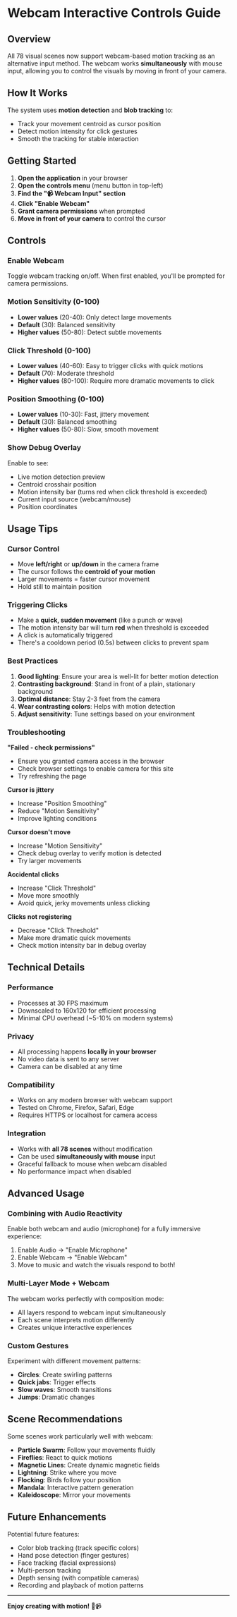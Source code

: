 # Webcam Interactive Controls Guide

## Overview

All 78 visual scenes now support webcam-based motion tracking as an alternative input method. The webcam works **simultaneously** with mouse input, allowing you to control the visuals by moving in front of your camera.

## How It Works

The system uses **motion detection** and **blob tracking** to:
- Track your movement centroid as cursor position
- Detect motion intensity for click gestures
- Smooth the tracking for stable interaction

## Getting Started

1. **Open the application** in your browser
2. **Open the controls menu** (menu button in top-left)
3. **Find the "📹 Webcam Input" section**
4. **Click "Enable Webcam"**
5. **Grant camera permissions** when prompted
6. **Move in front of your camera** to control the cursor

## Controls

### Enable Webcam
Toggle webcam tracking on/off. When first enabled, you'll be prompted for camera permissions.

### Motion Sensitivity (0-100)
- **Lower values** (20-40): Only detect large movements
- **Default** (30): Balanced sensitivity
- **Higher values** (50-80): Detect subtle movements

### Click Threshold (0-100)
- **Lower values** (40-60): Easy to trigger clicks with quick motions
- **Default** (70): Moderate threshold
- **Higher values** (80-100): Require more dramatic movements to click

### Position Smoothing (0-100)
- **Lower values** (10-30): Fast, jittery movement
- **Default** (30): Balanced smoothing
- **Higher values** (50-80): Slow, smooth movement

### Show Debug Overlay
Enable to see:
- Live motion detection preview
- Centroid crosshair position
- Motion intensity bar (turns red when click threshold is exceeded)
- Current input source (webcam/mouse)
- Position coordinates

## Usage Tips

### Cursor Control
- Move **left/right** or **up/down** in the camera frame
- The cursor follows the **centroid of your motion**
- Larger movements = faster cursor movement
- Hold still to maintain position

### Triggering Clicks
- Make a **quick, sudden movement** (like a punch or wave)
- The motion intensity bar will turn **red** when threshold is exceeded
- A click is automatically triggered
- There's a cooldown period (0.5s) between clicks to prevent spam

### Best Practices
1. **Good lighting**: Ensure your area is well-lit for better motion detection
2. **Contrasting background**: Stand in front of a plain, stationary background
3. **Optimal distance**: Stay 2-3 feet from the camera
4. **Wear contrasting colors**: Helps with motion detection
5. **Adjust sensitivity**: Tune settings based on your environment

### Troubleshooting

**"Failed - check permissions"**
- Ensure you granted camera access in the browser
- Check browser settings to enable camera for this site
- Try refreshing the page

**Cursor is jittery**
- Increase "Position Smoothing"
- Reduce "Motion Sensitivity"
- Improve lighting conditions

**Cursor doesn't move**
- Increase "Motion Sensitivity"
- Check debug overlay to verify motion is detected
- Try larger movements

**Accidental clicks**
- Increase "Click Threshold"
- Move more smoothly
- Avoid quick, jerky movements unless clicking

**Clicks not registering**
- Decrease "Click Threshold"
- Make more dramatic quick movements
- Check motion intensity bar in debug overlay

## Technical Details

### Performance
- Processes at 30 FPS maximum
- Downscaled to 160x120 for efficient processing
- Minimal CPU overhead (~5-10% on modern systems)

### Privacy
- All processing happens **locally in your browser**
- No video data is sent to any server
- Camera can be disabled at any time

### Compatibility
- Works on any modern browser with webcam support
- Tested on Chrome, Firefox, Safari, Edge
- Requires HTTPS or localhost for camera access

### Integration
- Works with **all 78 scenes** without modification
- Can be used **simultaneously with mouse** input
- Graceful fallback to mouse when webcam disabled
- No performance impact when disabled

## Advanced Usage

### Combining with Audio Reactivity
Enable both webcam and audio (microphone) for a fully immersive experience:
1. Enable Audio → "Enable Microphone"
2. Enable Webcam → "Enable Webcam"
3. Move to music and watch the visuals respond to both!

### Multi-Layer Mode + Webcam
The webcam works perfectly with composition mode:
- All layers respond to webcam input simultaneously
- Each scene interprets motion differently
- Creates unique interactive experiences

### Custom Gestures
Experiment with different movement patterns:
- **Circles**: Create swirling patterns
- **Quick jabs**: Trigger effects
- **Slow waves**: Smooth transitions
- **Jumps**: Dramatic changes

## Scene Recommendations

Some scenes work particularly well with webcam:
- **Particle Swarm**: Follow your movements fluidly
- **Fireflies**: React to quick motions
- **Magnetic Lines**: Create dynamic magnetic fields
- **Lightning**: Strike where you move
- **Flocking**: Birds follow your position
- **Mandala**: Interactive pattern generation
- **Kaleidoscope**: Mirror your movements

## Future Enhancements

Potential future features:
- Color blob tracking (track specific colors)
- Hand pose detection (finger gestures)
- Face tracking (facial expressions)
- Multi-person tracking
- Depth sensing (with compatible cameras)
- Recording and playback of motion patterns

---

**Enjoy creating with motion!** 🎨📹

